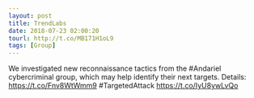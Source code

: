 ```yaml
---
layout: post
title: TrendLabs
date: 2018-07-23 02:00:20
tourl: http://t.co/MB171H1oL9
tags: [Group]
---
```

We investigated new reconnaissance tactics from the #Andariel cybercriminal group, which may help identify their next targets. Details: https://t.co/Fnv8WtWmm9 #TargetedAttack https://t.co/IyU8ywLvQo